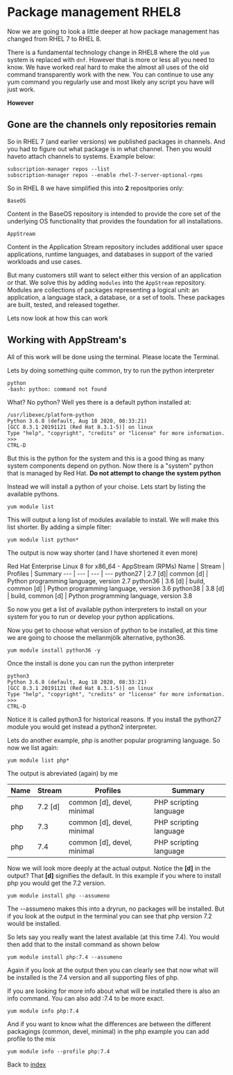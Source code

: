# Package management RHEL8

Now we are going to look a little deeper at how package management has changed from RHEL 7 to RHEL 8.

There is a fundamental technology change in RHEL8 where the old ```yum``` system is replaced with ```dnf```. However that is more or less all you need to know. We have worked real hard to make the almost all uses of the old command transparently work with the new. You can continue to use any yum command you regularly use and most likely any script you have will just work.

**However**

## Gone are the channels only repositories remain

So in RHEL 7 (and earlier versions) we published packages in channels. And you had to figure out what package is in what channel. Then you would haveto attach channels to systems. Example below:
```
subscription-manager repos --list
subscription-manager repos --enable rhel-7-server-optional-rpms
```

So in RHEL 8 we have simplified this into **2** repositpories only:
```
BaseOS
```
Content in the BaseOS repository is intended to provide the core set of the underlying OS functionality that provides the foundation for all installations. 

```
AppStream
```
Content in the Application Stream repository includes additional user space applications, runtime languages, and databases in support of the varied workloads and use cases.

But many customers still want to select either this version of an application or that. We solve this by adding ```modules``` into the ```AppStream``` repository. Modules are collections of packages representing a logical unit: an application, a language stack, a database, or a set of tools. These packages are built, tested, and released together.

Lets now look at how this can work

## Working with AppStream's

All of this work will be done using the terminal. Please locate the Terminal.

Lets by doing something quite common, try to run the python interpreter
```
python
-bash: python: command not found
```
What? No python? Well yes there is a default python installed at:
```
/usr/libexec/platform-python
Python 3.6.8 (default, Aug 18 2020, 08:33:21) 
[GCC 8.3.1 20191121 (Red Hat 8.3.1-5)] on linux
Type "help", "copyright", "credits" or "license" for more information.
>>> 
CTRL-D
```
But this is the python for the system and this is a good thing as many system components depend on python. Now there is a "system" python that is managed by Red Hat. **Do not attempt to change the system python**

Instead we will install a python of your choise. Lets start by listing the available pythons.
```
yum module list
```
This will output a long list of modules available to install. We will make this list shorter. By adding a simple filter:
```
yum module list python*
``` 
The output is now way shorter (and I have shortened it even more)

Red Hat Enterprise Linux 8 for x86_64 - AppStream (RPMs)
Name | Stream | Profiles | Summary
--- | --- | --- | ---
python27 | 2.7 [d]|  common [d] | Python programming language, version 2.7
python36 | 3.6 [d] | build, common [d] | Python programming language, version 3.6
python38 | 3.8 [d] | build, common [d] | Python programming language, version 3.8

So now you get a list of available python interpreters to install on your system for you to run or develop your python applications.

Now you get to choose what version of python to be installed, at this time we are going to choose the mellanmjölk alternative, python36. 
```
yum module install python36 -y
```

Once the install is done you can run the python interpreter
```
python3
Python 3.6.8 (default, Aug 18 2020, 08:33:21) 
[GCC 8.3.1 20191121 (Red Hat 8.3.1-5)] on linux
Type "help", "copyright", "credits" or "license" for more information.
>>> 
CTRL-D
```
Notice it is called python3 for historical reasons. If you install the python27 module you would get instead a python2 interpreter.

Lets do another example, php is another popular programing language. So now we list again:
```
yum module list php*
``` 

The output is abreviated (again) by me

Name | Stream | Profiles | Summary
--- | --- | --- | ---
php | 7.2 [d]| common [d], devel, minimal | PHP scripting language
php | 7.3 | common [d], devel, minimal | PHP scripting language
php | 7.4 | common [d], devel, minimal | PHP scripting language

Now we will look more deeply at the actual output. Notice the **[d]** in the output? That **[d]** signifies the default. In this example if you where to install php you would get the 7.2 version.

```
yum module install php --assumeno
```
The --assumeno makes this into a dryrun, no packages will be installed. But if you look at the output in the terminal you can see that php version 7.2 would be installed.

So lets say you really want the latest available (at this time 7.4). You would then add that to the install command as shown below
```
yum module install php:7.4 --assumeno
```

Again if you look at the output then you can clearly see that now what will be installed is the 7.4 version and all supporting files of php.

If you are looking for more info about what will be installed there is also an info command. You can also add :7.4 to be more exact.
```
yum module info php:7.4
```

And if you want to know what the differences are between the different packagings (common, devel, minimal) in the php example you can add profile to the mix
```
yum module info --profile php:7.4
```


Back to [index](thews.md)
